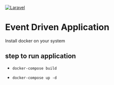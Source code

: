 [![Laravel](https://github.com/susantp/pub-sub/actions/workflows/laravel.yml/badge.svg)](https://github.com/susantp/pub-sub/actions/workflows/laravel.yml)
# Event Driven Application

Install docker on your system

## step to run application
 - `docker-compose build`
  
 - `docker-compose up -d`
  
  
